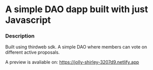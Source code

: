 # A simple DAO dapp built with just Javascript 

### Description
Built using thirdweb sdk.
A simple DAO where members can vote on different active proposals.

A preview is avaliable on: https://jolly-shirley-3207d9.netlify.app

